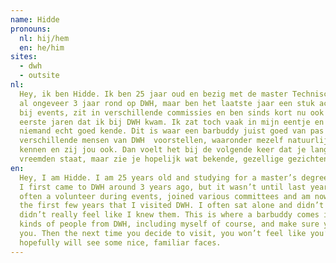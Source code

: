 ```yaml
---
name: Hidde
pronouns: 
  nl: hij/hem
  en: he/him
sites:
  - dwh
  - outsite
nl:
  Hey, ik ben Hidde. Ik ben 25 jaar oud en bezig met de master Technische Wiskunde, de kansrekening track. Ik loop nu
  al ongeveer 3 jaar rond op DWH, maar ben het laatste jaar een stuk actiever geworden; ik ben vaak vrijwilliger
  bij events, zit in verschillende commissies en ben sinds kort nu ook barbuddy. Dit is een enorm verschil met de
  eerste jaren dat ik bij DWH kwam. Ik zat toch vaak in mijn eentje en praatte weinig met mensen, omdat ik
  niemand echt goed kende. Dit is waar een barbuddy juist goed van pas komt! Als je barbuddy kan ik je aan
  verschillende mensen van DWH  voorstellen, waaronder mezelf natuurlijk, en ervoor zorgen dat jij hun leert
  kennen en zij jou ook. Dan voelt het bij de volgende keer dat je langskomt niet meer alsof je tussen een groep
  vreemden staat, maar zie je hopelijk wat bekende, gezellige gezichten.
en:
  Hey, I am Hidde. I am 25 years old and studying for a master’s degree in Applied Mathematics, the probability track.
  I first came to DWH around 3 years ago, but it wasn’t until last year that I became a lot more active; I am 
  often a volunteer during events, joined various committees and am now also a barbuddy. This is a huge difference with 
  the first few years that I visited DWH. I often sat alone and didn’t talk much with other people, since I
  didn’t really feel like I knew them. This is where a barbuddy comes in! As your barbuddy, I can introduce you to all 
  kinds of people from DWH, including myself of course, and make sure you get to know them and they get to know 
  you. Then the next time you decide to visit, you won’t feel like you’re standing in between a group of strangers, but 
  hopefully will see some nice, familiar faces.
---
```

